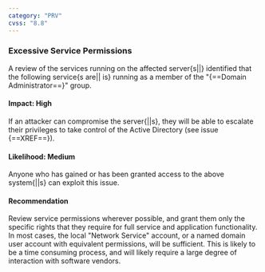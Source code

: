 ```yaml
---
category: "PRV"
cvss: "8.8"
---
```

### Excessive Service Permissions
A review of the services running on the affected server{s||} identified that the following service{s are|| is} running as a member of the "{==Domain Administrator==}" group.
#### Impact: High
If an attacker can compromise the server{||s}, they will be able to escalate their privileges to take control of the Active Directory (see issue {==XREF==}).
#### Likelihood: Medium
Anyone who has gained or has been granted access to the above system{||s} can exploit this issue.
#### Recommendation
Review service permissions wherever possible, and grant them only the specific rights that they require for full service and application functionality. In most cases, the local "Network Service" account, or a named domain user account with equivalent permissions, will be sufficient. This is likely to be a time consuming process, and will likely require a large degree of interaction with software vendors.